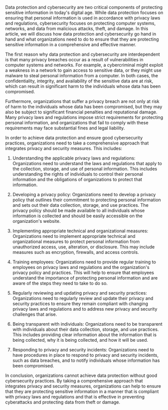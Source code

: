 Data protection and cybersecurity are two critical components of protecting sensitive information in today's digital age. While data protection focuses on ensuring that personal information is used in accordance with privacy laws and regulations, cybersecurity focuses on protecting computer systems, networks, and data from malicious attacks, theft, and damage. In this article, we will discuss how data protection and cybersecurity go hand in hand and what organizations need to do to ensure that they are protecting sensitive information in a comprehensive and effective manner.

The first reason why data protection and cybersecurity are interdependent is that many privacy breaches occur as a result of vulnerabilities in computer systems and networks. For example, a cybercriminal might exploit a weakness in a network to gain access to sensitive data, or they might use malware to steal personal information from a computer. In both cases, the confidentiality, integrity, and availability of the sensitive data are at risk, which can result in significant harm to the individuals whose data has been compromised.

Furthermore, organizations that suffer a privacy breach are not only at risk of harm to the individuals whose data has been compromised, but they may also be subject to significant financial penalties and reputational damage. Many privacy laws and regulations impose strict requirements for protecting personal information, and organizations that fail to comply with these requirements may face substantial fines and legal liability.

In order to achieve data protection and ensure good cybersecurity practices, organizations need to take a comprehensive approach that integrates privacy and security measures. This includes:

1.  Understanding the applicable privacy laws and regulations: Organizations need to understand the laws and regulations that apply to the collection, storage, and use of personal information. This includes understanding the rights of individuals to control their personal information and the obligations of organizations to protect that information.
    
2.  Developing a privacy policy: Organizations need to develop a privacy policy that outlines their commitment to protecting personal information and sets out their data collection, storage, and use practices. The privacy policy should be made available to all individuals whose information is collected and should be easily accessible on the organization's website.
    
3.  Implementing appropriate technical and organizational measures: Organizations need to implement appropriate technical and organizational measures to protect personal information from unauthorized access, use, alteration, or disclosure. This may include measures such as encryption, firewalls, and access controls.
    
4.  Training employees: Organizations need to provide regular training to employees on privacy laws and regulations and the organization's privacy policy and practices. This will help to ensure that employees understand the importance of protecting personal information and are aware of the steps they need to take to do so.
    
5.  Regularly reviewing and updating privacy and security practices: Organizations need to regularly review and update their privacy and security practices to ensure they remain compliant with changing privacy laws and regulations and to address new privacy and security challenges that arise.
    
6.  Being transparent with individuals: Organizations need to be transparent with individuals about their data collection, storage, and use practices. This includes providing clear information about the information that is being collected, why it is being collected, and how it will be used.
    
7.  Responding to privacy and security incidents: Organizations need to have procedures in place to respond to privacy and security incidents, such as data breaches, and to notify individuals whose information has been compromised.
    

In conclusion, organizations cannot achieve data protection without good cybersecurity practices. By taking a comprehensive approach that integrates privacy and security measures, organizations can help to ensure that they are protecting sensitive information in a manner that is compliant with privacy laws and regulations and that is effective in preventing cyberattacks and protecting data from theft or damage.